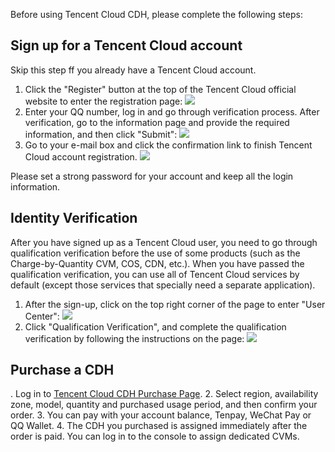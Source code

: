 Before using Tencent Cloud CDH, please complete the following steps:

## Sign up for a Tencent Cloud account

Skip this step ff you already have a Tencent Cloud account.

1. Click the "Register" button at the top of the Tencent Cloud official website to enter the registration page:
   ![](//mccdn.qcloud.com/static/img/b95541efd781757035eef96d73088513/image.png)
2. Enter your QQ number, log in and go through verification process. After verification, go to the information page and provide the required information, and then click "Submit":
   ![](//mccdn.qcloud.com/static/img/f5ad4b5f92a32060ed1122114388226b/image.png)
3. Go to your e-mail box and click the confirmation link to finish Tencent Cloud account registration.
   ![](//mccdn.qcloud.com/static/img/0665bd87d4759d39dc9cb0bb048a9485/image.png)

Please set a strong password for your account and keep all the login information.

## Identity Verification

After you have signed up as a Tencent Cloud user, you need to go through qualification verification before the use of some products (such as the Charge-by-Quantity CVM, COS, CDN, etc.). When you have passed the qualification verification, you can use all of Tencent Cloud services by default (except those services that specially need a separate application).

1. After the sign-up, click on the top right corner of the page to enter "User Center":
   ![](//mccdn.qcloud.com/static/img/61e2b15b057ef2508656e1972c422c1c/image.jpg)
2. Click "Qualification Verification", and complete the qualification verification by following the instructions on the page:
   ![](//mccdn.qcloud.com/static/img/2e668e7e607ea863f1d2b4540397334d/image.png)

## Purchase a CDH

. Log in to [Tencent Cloud CDH Purchase Page](https://buy.qcloud.com/cdh).
2. Select region, availability zone, model, quantity and purchased usage period, and then confirm your order.
3. You can pay with your account balance, Tenpay, WeChat Pay or QQ Wallet.
4. The CDH you purchased is assigned immediately after the order is paid. You can log in to the console to assign dedicated CVMs.
